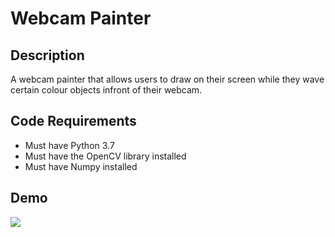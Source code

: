 # Webcam Painter

## Description
A webcam painter that allows users to draw on their screen while they wave certain colour objects infront of their webcam.

## Code Requirements
- Must have Python 3.7
- Must have the OpenCV library installed
- Must have Numpy installed

## Demo 
![](GIF/webcam_painter.gif)
